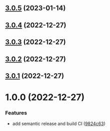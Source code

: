 ## [3.0.5](https://github.com/ssbarbee/app-store-ratings/compare/v3.0.4...v3.0.5) (2023-01-14)

## [3.0.4](https://github.com/ssbarbee/app-store-ratings/compare/v3.0.3...v3.0.4) (2022-12-27)

## [3.0.3](https://github.com/ssbarbee/app-store-ratings/compare/v3.0.2...v3.0.3) (2022-12-27)

## [3.0.2](https://github.com/ssbarbee/app-store-ratings/compare/v3.0.1...v3.0.2) (2022-12-27)

## [3.0.1](https://github.com/ssbarbee/app-store-ratings/compare/v3.0.0...v3.0.1) (2022-12-27)

# 1.0.0 (2022-12-27)


### Features

* add semantic release and build CI ([9824c63](https://github.com/ssbarbee/app-store-ratings/commit/9824c63c45db9e5eea8304d621158469235f934b))
